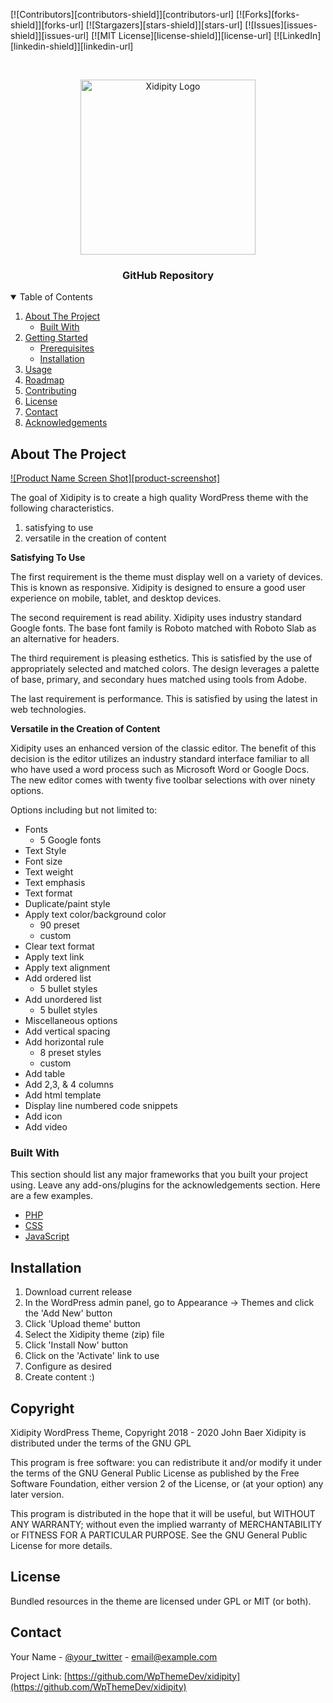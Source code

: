 <!--
*** Thanks for checking out the Best-README-Template. If you have a suggestion
*** that would make this better, please fork the repo and create a pull request
*** or simply open an issue with the tag "enhancement".
*** Thanks again! Now go create something AMAZING! :D
-->



<!-- PROJECT SHIELDS -->
<!--
*** I'm using markdown "reference style" links for readability.
*** Reference links are enclosed in brackets [ ] instead of parentheses ( ).
*** See the bottom of this document for the declaration of the reference variables
*** for contributors-url, forks-url, etc. This is an optional, concise syntax you may use.
*** https://www.markdownguide.org/basic-syntax/#reference-style-links
-->
[![Contributors][contributors-shield]][contributors-url]
[![Forks][forks-shield]][forks-url]
[![Stargazers][stars-shield]][stars-url]
[![Issues][issues-shield]][issues-url]
[![MIT License][license-shield]][license-url]
[![LinkedIn][linkedin-shield]][linkedin-url]



<!-- PROJECT LOGO -->
<br />
<p align="center">
  <a href="https://github.com/othneildrew/Best-README-Template">
    <img src="https://doc.xidipity.com/wp-content/uploads/2020/12/p_site_header_960x960_1.png" alt="Xidipity Logo" width="280" height="280">
  </a>

  <h3 align="center">GitHub Repository</h3>
</p>

<!-- TABLE OF CONTENTS -->
<details open="open">
  <summary>Table of Contents</summary>
  <ol>
    <li>
      <a href="#about-the-project">About The Project</a>
      <ul>
        <li><a href="#built-with">Built With</a></li>
      </ul>
    </li>
    <li>
      <a href="#getting-started">Getting Started</a>
      <ul>
        <li><a href="#prerequisites">Prerequisites</a></li>
        <li><a href="#installation">Installation</a></li>
      </ul>
    </li>
    <li><a href="#usage">Usage</a></li>
    <li><a href="#roadmap">Roadmap</a></li>
    <li><a href="#contributing">Contributing</a></li>
    <li><a href="#license">License</a></li>
    <li><a href="#contact">Contact</a></li>
    <li><a href="#acknowledgements">Acknowledgements</a></li>
  </ol>
</details>



<!-- ABOUT THE PROJECT -->
## About The Project

[![Product Name Screen Shot][product-screenshot]](https://example.com)

The goal of Xidipity is to create a high quality WordPress theme with the following characteristics.
1. satisfying to use
2. versatile in the creation of content

**Satisfying To Use**

The first requirement is the theme must display well on a variety of devices. This is known as responsive. Xidipity is designed to ensure a good user experience on mobile, tablet, and desktop devices.

The second requirement is read ability. Xidipity uses industry standard Google fonts. The base font family is Roboto matched with Roboto Slab as an alternative for headers.

The third requirement is pleasing esthetics. This is satisfied by the use of appropriately selected and matched colors. The design leverages a palette of base, primary, and secondary hues matched using tools from Adobe.

The last requirement is performance. This is satisfied by using the latest in web technologies.

**Versatile in the Creation of Content**

Xidipity uses an enhanced version of the classic editor. The benefit of this decision is the editor utilizes an industry standard interface familiar to all who have used a word process such as Microsoft Word or Google Docs. The new editor comes with twenty five toolbar selections with over ninety options.

Options including but not limited to:
- Fonts
  - 5 Google fonts
- Text Style
- Font size
- Text weight
- Text emphasis
- Text format
- Duplicate/paint style
- Apply text color/background color
  - 90 preset
  - custom
- Clear text format
- Apply text link
- Apply text alignment
- Add ordered list
  - 5 bullet styles
- Add unordered list
  - 5 bullet styles
- Miscellaneous options
- Add vertical spacing
- Add horizontal rule
  - 8 preset styles
  - custom
- Add table
- Add 2,3, & 4 columns
- Add html template
- Display line numbered code snippets
- Add icon
- Add video

### Built With

This section should list any major frameworks that you built your project using. Leave any add-ons/plugins for the acknowledgements section. Here are a few examples.
* [PHP](https://www.php.net/get-involved.php)
* [CSS](https://www.w3.org/Style/CSS/specs.en.html)
* [JavaScript](https://www.w3.org/wiki/JavaScript_best_practices)

## Installation

1. Download current release
2. In the WordPress admin panel, go to Appearance -> Themes and click the 'Add New' button
3. Click 'Upload theme' button
4. Select the Xidipity theme (zip) file
5. Click 'Install Now' button
6. Click on the 'Activate' link to use
7. Configure as desired
8. Create content :)

<!-- LICENSE -->
## Copyright

Xidipity WordPress Theme, Copyright 2018 - 2020 John Baer
Xidipity is distributed under the terms of the GNU GPL

This program is free software: you can redistribute it and/or modify
it under the terms of the GNU General Public License as published by
the Free Software Foundation, either version 2 of the License, or
(at your option) any later version.

This program is distributed in the hope that it will be useful,
but WITHOUT ANY WARRANTY; without even the implied warranty of
MERCHANTABILITY or FITNESS FOR A PARTICULAR PURPOSE. See the
GNU General Public License for more details.

<!-- LICENSE -->
## License

Bundled resources in the theme are licensed under GPL or MIT (or both).




<!-- CONTACT -->
## Contact

Your Name - [@your_twitter](https://twitter.com/your_username) - email@example.com

Project Link: [https://github.com/WpThemeDev/xidipity](https://github.com/WpThemeDev/xidipity)
